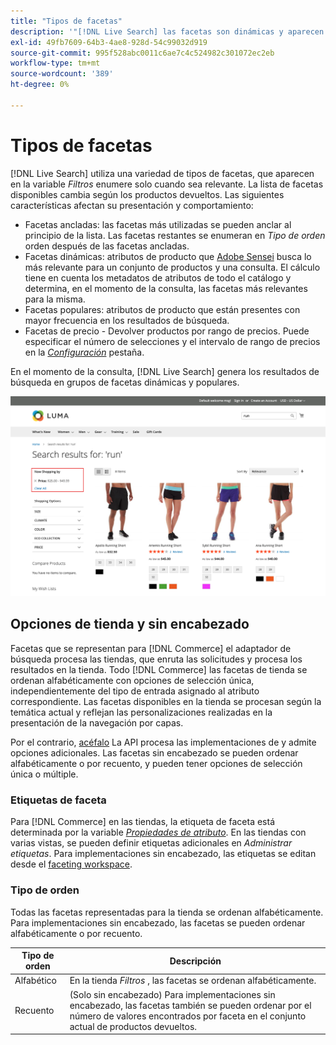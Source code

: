 ```yaml
---
title: "Tipos de facetas"
description: '"[!DNL Live Search] las facetas son dinámicas y aparecen en la lista Filtros cuando son relevantes".'
exl-id: 49fb7609-64b3-4ae8-928d-54c99032d919
source-git-commit: 995f528abc0011c6ae7c4c524982c301072ec2eb
workflow-type: tm+mt
source-wordcount: '389'
ht-degree: 0%

---
```


# Tipos de facetas

[!DNL Live Search] utiliza una variedad de tipos de facetas, que aparecen en la variable *Filtros* enumere solo cuando sea relevante. La lista de facetas disponibles cambia según los productos devueltos. Las siguientes características afectan su presentación y comportamiento:

* Facetas ancladas: las facetas más utilizadas se pueden anclar al principio de la lista. Las facetas restantes se enumeran en *Tipo de orden* orden después de las facetas ancladas.
* Facetas dinámicas: atributos de producto que [Adobe Sensei](https://www.adobe.com/sensei.html) busca lo más relevante para un conjunto de productos y una consulta. El cálculo tiene en cuenta los metadatos de atributos de todo el catálogo y determina, en el momento de la consulta, las facetas más relevantes para la misma.
* Facetas populares: atributos de producto que están presentes con mayor frecuencia en los resultados de búsqueda.
* Facetas de precio - Devolver productos por rango de precios. Puede especificar el número de selecciones y el intervalo de rango de precios en la [*Configuración*](settings.md) pestaña.

En el momento de la consulta, [!DNL Live Search] genera los resultados de búsqueda en grupos de facetas dinámicas y populares.

![Facetas: precio](assets/storefront-search-results-run-price.png)

## Opciones de tienda y sin encabezado

Facetas que se representan para [!DNL Commerce] el adaptador de búsqueda procesa las tiendas, que enruta las solicitudes y procesa los resultados en la tienda. Todo [!DNL Commerce] las facetas de tienda se ordenan alfabéticamente con opciones de selección única, independientemente del tipo de entrada asignado al atributo correspondiente. Las facetas disponibles en la tienda se procesan según la temática actual y reflejan las personalizaciones realizadas en la presentación de la navegación por capas.

Por el contrario, [acéfalo](https://developer.adobe.com/commerce/php/architecture/technical-vision/web-api/) La API procesa las implementaciones de y admite opciones adicionales. Las facetas sin encabezado se pueden ordenar alfabéticamente o por recuento, y pueden tener opciones de selección única o múltiple.

### Etiquetas de faceta

Para [!DNL Commerce] en las tiendas, la etiqueta de faceta está determinada por la variable [*Propiedades de atributo*](https://experienceleague.adobe.com/docs/commerce-admin/catalog/product-attributes/create/attribute-product-create.html). En las tiendas con varias vistas, se pueden definir etiquetas adicionales en *Administrar etiquetas*. Para implementaciones sin encabezado, las etiquetas se editan desde el [faceting workspace](faceting-workspace.md).

### Tipo de orden

Todas las facetas representadas para la tienda se ordenan alfabéticamente. Para implementaciones sin encabezado, las facetas se pueden ordenar alfabéticamente o por recuento.

| Tipo de orden | Descripción |
|--- |--- |
| Alfabético | En la tienda *Filtros* , las facetas se ordenan alfabéticamente. |
| Recuento | (Solo sin encabezado) Para implementaciones sin encabezado, las facetas también se pueden ordenar por el número de valores encontrados por faceta en el conjunto actual de productos devueltos. |
